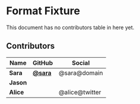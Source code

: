 # Format Fixture

This document has no contributors table in here yet.

## Contributors

| Name      | GitHub                               | Social         |
| --------- | ------------------------------------ | -------------- |
| **Sara**  | [**@sara**](https://github.com/sara) | @sara@domain   |
| **Jason** |                                      |                |
| **Alice** |                                      | @alice@twitter |
